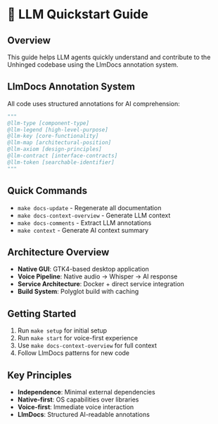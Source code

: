# 🤖 LLM Quickstart Guide

## Overview

This guide helps LLM agents quickly understand and contribute to the Unhinged codebase using the LlmDocs annotation system.

## LlmDocs Annotation System

All code uses structured annotations for AI comprehension:

```python
"""
@llm-type [component-type]
@llm-legend [high-level-purpose]
@llm-key [core-functionality]
@llm-map [architectural-position]
@llm-axiom [design-principles]
@llm-contract [interface-contracts]
@llm-token [searchable-identifier]
"""
```

## Quick Commands

- `make docs-update` - Regenerate all documentation
- `make docs-context-overview` - Generate LLM context
- `make docs-comments` - Extract LLM annotations
- `make context` - Generate AI context summary

## Architecture Overview

- **Native GUI**: GTK4-based desktop application
- **Voice Pipeline**: Native audio → Whisper → AI response
- **Service Architecture**: Docker + direct service integration
- **Build System**: Polyglot build with caching

## Getting Started

1. Run `make setup` for initial setup
2. Run `make start` for voice-first experience
3. Use `make docs-context-overview` for full context
4. Follow LlmDocs patterns for new code

## Key Principles

- **Independence**: Minimal external dependencies
- **Native-first**: OS capabilities over libraries
- **Voice-first**: Immediate voice interaction
- **LlmDocs**: Structured AI-readable annotations
